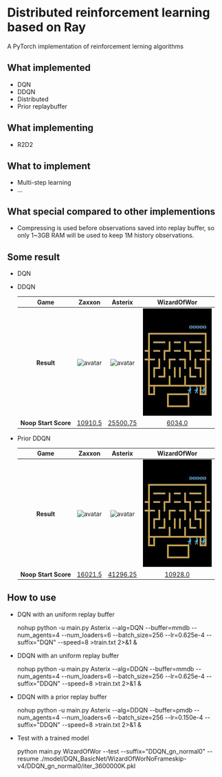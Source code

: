 # Distributed reinforcement learning based on Ray

A PyTorch implementation of reinforcement lerning algorithms

## What implemented
* DQN
* DDQN
* Distributed
* Prior replaybuffer

## What implementing
* R2D2

## What to implement
* Multi-step learning
* ...

## What special compared to other implementions
* Compressing is used before observations saved into replay buffer, so only 1~3GB RAM will be used to keep 1M history observations.

## Some result
* DQN

* DDQN

    |**Game**             | Zaxxon                          | Asterix                           | WizardOfWor                               |
    |:-------------------:|:-------------------------------:|:---------------------------------:|:-----------------------------------------:|
    |**Result**           |![avatar](./exp/ddqn/Zaxxon.gif) |![avatar](./exp/ddqn/Asterix.gif)  |![avatar](./exp/ddqn/WizardOfWor.gif)      |
    |**Noop Start Score** | [10910.5](./exp/ddqn/Zaxxon.png)| [25500.75](./exp/ddqn/Asterix.png)| [6034.0](./exp/ddqn/WizardOfWor.png)      |

* Prior DDQN

    |**Game**             | Zaxxon                                 | Asterix                                | WizardOfWor                                 |
    |:-------------------:|:--------------------------------------:|:--------------------------------------:|:-------------------------------------------:|
    |**Result**           | ![avatar](./exp/prior_ddqn/Zaxxon.gif) |![avatar](./exp/prior_ddqn/Asterix.gif) |![avatar](./exp/prior_ddqn/WizardOfWor.gif)  |
    |**Noop Start Score** | [16021.5](./exp/prior_ddqn/Zaxxon.png) |[41296.25](./exp/prior_ddqn/Asterix.png)| [10928.0](./exp/prior_ddqn/WizardOfWor.png) |

## How to use

* DQN with an uniform replay buffer

    nohup python -u main.py Asterix --alg=DQN --buffer=mmdb --num_agents=4 --num_loaders=6 --batch_size=256 --lr=0.625e-4 --suffix="DQN" --speed=8 >train.txt 2>&1 &

* DDQN with an uniform replay buffer

    nohup python -u main.py Asterix --alg=DDQN --buffer=mmdb --num_agents=4 --num_loaders=6 --batch_size=256 --lr=0.625e-4 --suffix="DDQN" --speed=8 >train.txt 2>&1 &

* DDQN with a prior replay buffer

    nohup python -u main.py Asterix --alg=DDQN --buffer=pmdb --num_agents=4 --num_loaders=6 --batch_size=256 --lr=0.150e-4 --suffix="DDQN" --speed=8 >train.txt 2>&1 &

* Test with a trained model

    python main.py WizardOfWor --test --suffix="DDQN_gn_normal0" --resume ./model/DQN_BasicNet/WizardOfWorNoFrameskip-v4/DDQN_gn_normal0/iter_3600000K.pkl



